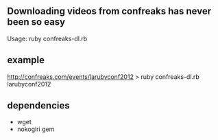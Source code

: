 Downloading videos from confreaks has never been so easy
--------------------------------------------------------

Usage: ruby confreaks-dl.rb <confname>

example
-------
http://confreaks.com/events/larubyconf2012 > ruby confreaks-dl.rb larubyconf2012

dependencies
------------

* wget
* nokogiri gem
